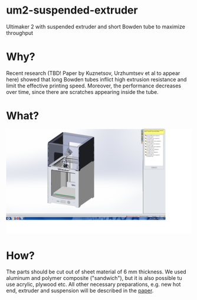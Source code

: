 # um2-suspended-extruder
Ultimaker 2 with suspended extruder and short Bowden tube to maximize throughput

# Why?
Recent research (TBD! Paper by Kuznetsov, Urzhumtsev et al to appear here) showed that long Bowden tubes inflict high extrusion resistance and limit the effective printing speed.
Moreover, the performance decreases over time, since there are scratches appearing inside the tube.

# What?
![](isometric.png)

# How?
The parts should be cut out of sheet material of 6 mm thickness. We used aluminum and polymer composite ("sandwich"), but it is also possible tu use acrylic, plywood etc.
All other necessary preparations, e.g. new hot end, extruder and suspension will be described in the [paper](#).
